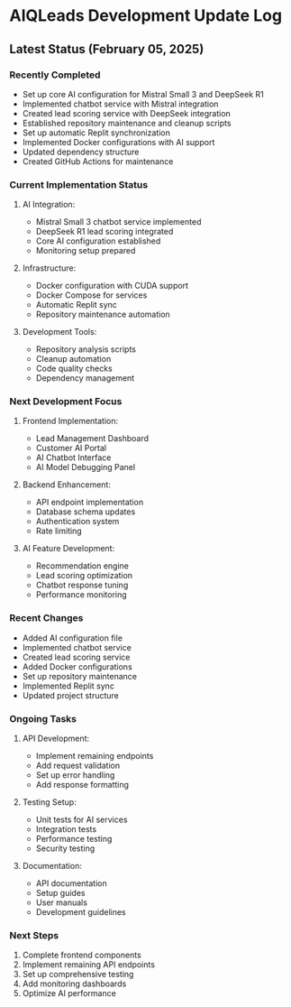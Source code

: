 # AIQLeads Development Update Log

## Latest Status (February 05, 2025)

### Recently Completed
* Set up core AI configuration for Mistral Small 3 and DeepSeek R1
* Implemented chatbot service with Mistral integration
* Created lead scoring service with DeepSeek integration
* Established repository maintenance and cleanup scripts
* Set up automatic Replit synchronization
* Implemented Docker configurations with AI support
* Updated dependency structure
* Created GitHub Actions for maintenance

### Current Implementation Status
1. AI Integration:
   * Mistral Small 3 chatbot service implemented
   * DeepSeek R1 lead scoring integrated
   * Core AI configuration established
   * Monitoring setup prepared

2. Infrastructure:
   * Docker configuration with CUDA support
   * Docker Compose for services
   * Automatic Replit sync
   * Repository maintenance automation

3. Development Tools:
   * Repository analysis scripts
   * Cleanup automation
   * Code quality checks
   * Dependency management

### Next Development Focus
1. Frontend Implementation:
   * Lead Management Dashboard
   * Customer AI Portal
   * AI Chatbot Interface
   * AI Model Debugging Panel

2. Backend Enhancement:
   * API endpoint implementation
   * Database schema updates
   * Authentication system
   * Rate limiting

3. AI Feature Development:
   * Recommendation engine
   * Lead scoring optimization
   * Chatbot response tuning
   * Performance monitoring

### Recent Changes
* Added AI configuration file
* Implemented chatbot service
* Created lead scoring service
* Added Docker configurations
* Set up repository maintenance
* Implemented Replit sync
* Updated project structure

### Ongoing Tasks
1. API Development:
   * Implement remaining endpoints
   * Add request validation
   * Set up error handling
   * Add response formatting

2. Testing Setup:
   * Unit tests for AI services
   * Integration tests
   * Performance testing
   * Security testing

3. Documentation:
   * API documentation
   * Setup guides
   * User manuals
   * Development guidelines

### Next Steps
1. Complete frontend components
2. Implement remaining API endpoints
3. Set up comprehensive testing
4. Add monitoring dashboards
5. Optimize AI performance